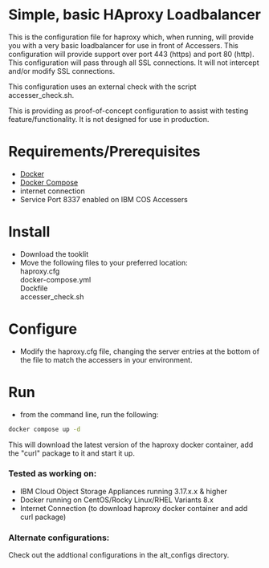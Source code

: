 # Simple, basic HAproxy Loadbalancer

This is the configuration file for haproxy which, when running, will provide you with a very basic loadbalancer for use in front of Accessers.  This configuration will provide support over port 443 (https) and port 80 (http).  This configuration will pass through all SSL connections.  It will not intercept and/or modify SSL connections.

This configuration uses an external check with the script accesser_check.sh.

This is providing as proof-of-concept configuration to assist with testing feature/functionality.  It is not designed for use in production.

# Requirements/Prerequisites

* [Docker](https://www.docker.com/)
* [Docker Compose](https://docs.docker.com/compose/)
* internet connection
* Service Port 8337 enabled on IBM COS Accessers

# Install

* Download the tooklit
* Move the following files to your preferred location:  
   haproxy.cfg  
   docker-compose.yml  
   Dockfile  
   accesser_check.sh  

# Configure

* Modify the haproxy.cfg file, changing the server entries at the bottom of the file to match the accessers in your environment.

# Run

* from the command line, run the following:

```bash
docker compose up -d
```

This will download the latest version of the haproxy docker container, add the "curl" package to it and start it up.

### Tested as working on:

* IBM Cloud Object Storage Appliances running 3.17.x.x & higher
* Docker running on CentOS/Rocky Linux/RHEL Variants 8.x
* Internet Connection (to download haproxy docker container and add curl package)

### Alternate configurations:

Check out the addtional configurations in the alt_configs directory.
